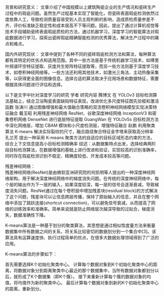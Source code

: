 背景和研究意义：
文章介绍了中国规模以上建筑陶瓷企业的生产情况和瓷砖生产过程中的瑕疵问题。虽然生产过程基本实现了智能化，但瓷砖表面瑕疵检测依然过度依靠人工，导致检测质量容易受到人员主观判断的影响，造成质检质量参差不齐，评价标准缺乏稳定性和成本居高不下等问题。因此，提出了通过计算机视觉等技术手段辅助瓷砖表面瑕疵质检的方法，通过机器学习，深度学习的智能算法对瑕疵数据进行学习，探索出瓷砖瑕疵精确智能检测的优秀算法，解决生产过程中的痛点和难点。

国内外研究现状：
文章中提到了各种不同的瓷砖瑕疵检测方法和算法，每种算法都有其特定的优劣点和适用范围。其中一些方法是基于传统机器学习技术，如傅里叶频谱环空特征提取、灰度共生矩阵特征提取等，而另一些方法则基于深度学习技术，如卷积神经网络等。一些方法还利用其他技术，如激光三角法、主动热像采集等，以获得更全面的图像信息。选择合适的算法取决于应用场景和数据特征，需要根据具体问题进行评估和选择。

以下是文字中针对深度学习的研究
学者	      研究内容
腾博文	     在 YOLOv3 目标检测算法基础上，结合卫浴陶瓷表面缺陷特征表现，改进优化多尺度特征图先验框和激活函数
张涛川	     通过图像增强和最大值融合策略的双流卷积神经网络模型实现决策特征融合
戴玉昭	     利用残差神经网络 ResNet、谷歌深度神经网络 InceptionV3 和密集卷积网络 DenseNet 进行底层特征提取
GuangWan	  在 YOLOv5s 目标检测方法中深化网络层，增加 CBAM 模块和小尺度检测层，增强特征融合
赵鹏	      利用聚类算法 K-means 解决实际裂纹的尺寸，融合路径聚合特征金字塔来获取高分辨率
孔兰芳	     提出一种采用 K-means 聚类方法的自适应的目标区域形态约束的方法，综合上下文信息提高小目标检测精确率
综述：从数据集特点出发，选择经典两阶段目标检测算法，在数据增强的基础上进行改进和验证，实现较高的识别准确率，同时存在瑕疵检测识别不稳定、精确度较低、开发成本较高等问题。

残差神经网络：  
残差神经网络(ResNet)是由微软亚洲研究院的何凯明等人提出的一种深度神经网络架构，用于解决深度神经网络中的梯度消失问题。在传统的深度神经网络中，每个层的输出作为下一层的输入，如果深度较深，每一层的信号会逐渐衰减，导致梯度消失问题。ResNet通过在每个卷积层中增加残差块(residual block)的方式解决了这个问题，残差块可以让信息跨层传播，保持了原始输入的信息，并且在整个网络中添加了跳跃连接(shortcut connection)，可以避免信号衰减，从而提高了网络的训练效率和准确率。简单来说就是防止网络层次越深导致的过拟合，梯度消失，数据准确性下降。

K-means算法是一种基于划分的聚类算法，其思想是通过相似性度量方法来衡量数据集中所有数据之间的关系，将关系比较密切的数据划分到一个集合中[3]。该算法具有运算速度快、执行过程简单的优点，在很多大数据处理领域得到了广泛的应用。

K-means算法的步骤如下：

首先需要选择K个初始化聚类中心。
计算每个数据对象到K个初始化聚类中心的距离，将数据对象分到距离聚类中心最近的那个数据集中，当所有数据对象都划分以后，就形成了K个数据集（即K个簇）。
接下来重新计算每个簇的数据对象的均值，将均值作为新的聚类中心。
最后计算每个数据对象到新的K个初始化聚类中心的距离，重新划分。








